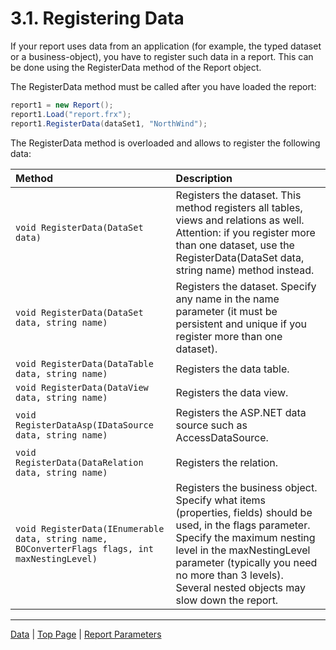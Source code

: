 # 3.1. Registering Data

If your report uses data from an application (for example, the typed dataset or a business-object), 
you have to register such data in a report. This can be done using the RegisterData method of the Report object.

The RegisterData method must be called after you have loaded the report:

```csharp
report1 = new Report();
report1.Load("report.frx");
report1.RegisterData(dataSet1, "NorthWind");
```
 
The RegisterData method is overloaded and allows to register the following data:

| Method | Description |
|:-|:-|
| `void RegisterData(DataSet data)` | Registers the dataset. This method registers all tables, views and relations as well. Attention: if you register more than one dataset, use the RegisterData(DataSet data, string name) method instead. |
| `void RegisterData(DataSet data, string name)` | Registers the dataset. Specify any name in the name parameter (it must be persistent and unique if you register more than one dataset). |
| `void RegisterData(DataTable data, string name)` | Registers the data table. |
| `void RegisterData(DataView data, string name)` |  Registers the data view. |
| `void RegisterDataAsp(IDataSource data, string name)` | Registers the ASP.NET data source such as AccessDataSource. |
| `void RegisterData(DataRelation data, string name)` | Registers the relation. |
| `void RegisterData(IEnumerable data, string name, BOConverterFlags flags, int maxNestingLevel)` | Registers the business object. Specify what items (properties, fields) should be used, in the flags parameter. Specify the maximum nesting level in the maxNestingLevel parameter (typically you need no more than 3 levels). Several nested objects may slow down the report. |

---

[Data](Data.md) | [Top Page](README.md) | [Report Parameters](ReportParameters.md)